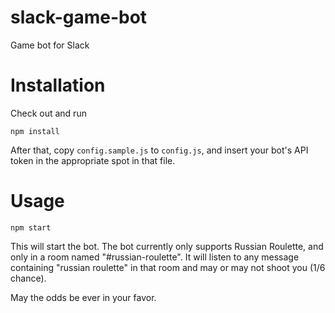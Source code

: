 # slack-game-bot
Game bot for Slack

# Installation

Check out and run

`npm install`

After that, copy `config.sample.js` to `config.js`, and insert your bot's API token in the appropriate spot in that file.

# Usage

`npm start`

This will start the bot. The bot currently only supports Russian Roulette, and only in a room named "#russian-roulette". It will listen to any message containing "russian roulette" in that room and may or may not shoot you (1/6 chance).

May the odds be ever in your favor.
